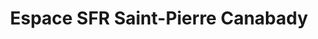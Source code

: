 ---
title: "Espace SFR Saint-Pierre Canabady"
url: /saint-pierre/espace-sfr-saint-pierre-canabady/
shop: Foto
---